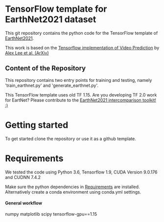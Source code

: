 # TensorFlow template for EarthNet2021 dataset

This git repository contains the python code for the TensorFlow template of [EarthNet2021](https://github.com/earthnet2021/earthnet). 

This work is based on the [Tensorflow implementation of Video Prediction](https://github.com/alexlee-gk/video_prediction) by [Alex Lee et al. (ArXiv)](https://arxiv.org/abs/1804.01523)

## Content of the Repository

This repository contains two entry points for training and testing, namely 'train_earthnet.py' and 'generate_earthnet.py'.

This TensorFlow template uses old TF 1.15. Are you developing TF 2.0 work for EartNet? Please contribute to the [EarthNet2021 intercomparison toolkit! :)](https://github.com/earthnet2021/earthnet)

# Getting started
To get started clone the repository or use it as a github template.

# Requirements
We tested the code using Python 3.6, Tensorflow 1.9, CUDA Version 9.0.176 and CUDNN 7.4.2

Make sure the python dependencies in [Requirements](requirements.txt) are installed. Alternatively create a conda environment using conda.yml settings.

#### General workflow 
numpy
matplotlib
scipy
tensorflow-gpu==1.15
